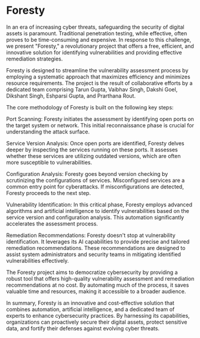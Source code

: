 # Foresty

In an era of increasing cyber threats, safeguarding the security of digital assets is paramount. Traditional penetration testing, while effective, often proves to be time-consuming and expensive. In response to this challenge, we present "Foresty," a revolutionary project that offers a free, efficient, and innovative solution for identifying vulnerabilities and providing effective remediation strategies.

Foresty is designed to streamline the vulnerability assessment process by employing a systematic approach that maximizes efficiency and minimizes resource requirements. The project is the result of collaborative efforts by a dedicated team comprising Tarun Gupta, Vaibhav Singh, Dakshi Goel, Dikshant Singh, Eshparsi Gupta, and Prarthana Rout.

The core methodology of Foresty is built on the following key steps:

Port Scanning: Foresty initiates the assessment by identifying open ports on the target system or network. This initial reconnaissance phase is crucial for understanding the attack surface.

Service Version Analysis: Once open ports are identified, Foresty delves deeper by inspecting the services running on these ports. It assesses whether these services are utilizing outdated versions, which are often more susceptible to vulnerabilities.

Configuration Analysis: Foresty goes beyond version checking by scrutinizing the configurations of services. Misconfigured services are a common entry point for cyberattacks. If misconfigurations are detected, Foresty proceeds to the next step.

Vulnerability Identification: In this critical phase, Foresty employs advanced algorithms and artificial intelligence to identify vulnerabilities based on the service version and configuration analysis. This automation significantly accelerates the assessment process.

Remediation Recommendations: Foresty doesn't stop at vulnerability identification. It leverages its AI capabilities to provide precise and tailored remediation recommendations. These recommendations are designed to assist system administrators and security teams in mitigating identified vulnerabilities effectively.

The Foresty project aims to democratize cybersecurity by providing a robust tool that offers high-quality vulnerability assessment and remediation recommendations at no cost. By automating much of the process, it saves valuable time and resources, making it accessible to a broader audience.

In summary, Foresty is an innovative and cost-effective solution that combines automation, artificial intelligence, and a dedicated team of experts to enhance cybersecurity practices. By harnessing its capabilities, organizations can proactively secure their digital assets, protect sensitive data, and fortify their defenses against evolving cyber threats.
